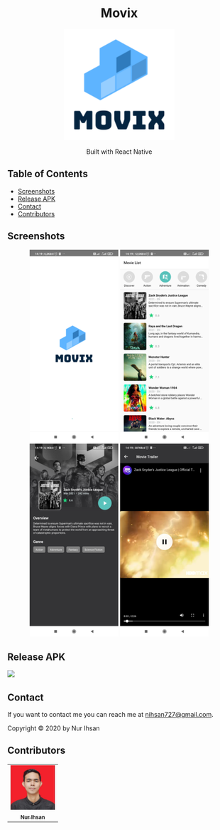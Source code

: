 <h1 align="center">Movix</h1>
<p align="center">
  <img width="250" src="./src/assets/logo.png"/>
</p>
<p align="center">
  Built with React Native
</p>

## Table of Contents

- [Screenshots](#screenshots)
- [Release APK](#release-apk)
- [Contact](#contact)
- [Contributors](#contributors)

## Screenshots

<div align="center">
    <img width="200" src="./src/assets/img1.jpg">   
    <img width="200" src="./src/assets/img2.jpg">
</div>
<div align="center">
    <img width="200" src="./src/assets/img3.jpg">   
    <img width="200" src="./src/assets/img4.jpg">
</div>

## Release APK

<a href="https://drive.google.com/file/d/1KITUrhUslipD4VjoR5yh81YFZ6V40p46/view?usp=sharing">
  <img src="https://img.shields.io/badge/Download%20on%20the-Google%20Drive-blue.svg?style=popout&logo=google-drive"/>
</a>

## Contact

If you want to contact me you can reach me at <nihsan727@gmail.com>.

Copyright © 2020 by Nur Ihsan

## Contributors

<center>
  <table>
    <tr>
      <td align="center">
        <a href="https://github.com/ihsan2">
          <img width="100" src="./src/assets/ihsan.jpeg" alt="Nur Ihsan"><br/>
          <sub><b>Nur Ihsan</b></sub>
        </a>
      </td>
    </tr>
  </table>
</center>
